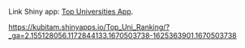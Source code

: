 Link Shiny app: [Top Universities App](https://kubitam.shinyapps.io/Top_Uni_Ranking/?_ga=2.155128056.1172844133.1670503738-1625363901.1670503738).

https://kubitam.shinyapps.io/Top_Uni_Ranking/?_ga=2.155128056.1172844133.1670503738-1625363901.1670503738
